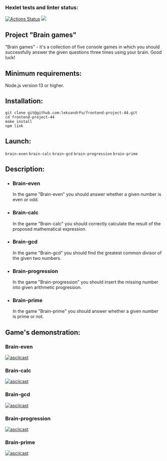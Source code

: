 ### Hexlet tests and linter status:
[![Actions Status](https://github.com/leksandrFo/frontend-project-44/workflows/hexlet-check/badge.svg)](https://github.com/leksandrFo/frontend-project-44/actions)  <a href="https://codeclimate.com/github/leksandrFo/frontend-project-44/maintainability"><img src="https://api.codeclimate.com/v1/badges/b68a70a881d0a8ff7bd5/maintainability" /></a>

<h2>Project "Brain games"</h2>

<p>"Brain games" - it's a collection of five console games in which you should successfully answer the given questions three times using your brain. Good luck!</p>

## Minimum requirements:
Node.js version 13 or higher.

## Installation:
```
git clone git@github.com:leksandrFo/frontend-project-44.git
cd frontend-project-44
make install
npm link
```
## Launch:
`brain-even`
`brain-calc`
`brain-gcd`
`brain-progression`
`brain-prime`

## Description:
  <ul>
    <li>
        <h3>Brain-even</h3>
        <p>In the game "Brain-even" you should answer whether a given number is even or odd.</p>
    </li>
    <li>
        <h3>Brain-calc</h3>
        <p>In the game "Brain-calc" you should correctly calculate the result of the proposed mathematical expression.</p>
    </li>
    <li>
        <h3>Brain-gcd</h3>
        <p>In the game "Brain-gcd" you should find the greatest common divisor of the given two numbers.</p>
    </li>
    <li>
        <h3>Brain-progression</h3>
        <p>In the game "Brain-progression" you should insert the missing number into given arithmetic progression.</p>
    </li>
    <li>
        <h3>Brain-prime</h3>
        <p>In the game "Brain-prime" you should answer whether a given number is prime or not.</p>
    </li>
  </ul>

## Game's demonstration:
<h3>Brain-even</h3>

[![asciicast](https://asciinema.org/a/547817.svg)](https://asciinema.org/a/547817)

<h3>Brain-calc</h3>

[![asciicast](https://asciinema.org/a/547823.svg)](https://asciinema.org/a/547823)

<h3>Brain-gcd</h3>

[![asciicast](https://asciinema.org/a/547829.svg)](https://asciinema.org/a/547829)

<h3>Brain-progression</h3>

[![asciicast](https://asciinema.org/a/547830.svg)](https://asciinema.org/a/547830)

<h3>Brain-prime</h3>

[![asciicast](https://asciinema.org/a/547831.svg)](https://asciinema.org/a/547831)